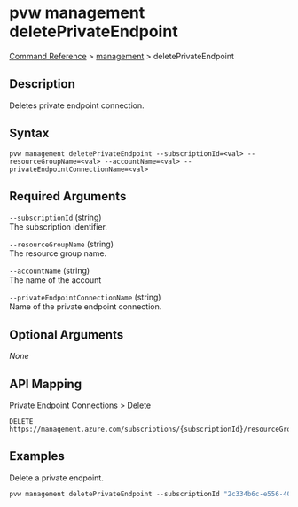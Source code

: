 # pvw management deletePrivateEndpoint
[Command Reference](../../../README.md#command-reference) > [management](./main.md) > deletePrivateEndpoint

## Description
Deletes private endpoint connection.

## Syntax
```
pvw management deletePrivateEndpoint --subscriptionId=<val> --resourceGroupName=<val> --accountName=<val> --privateEndpointConnectionName=<val>
```

## Required Arguments
`--subscriptionId` (string)  
The subscription identifier.

`--resourceGroupName` (string)  
The resource group name.

`--accountName` (string)  
The name of the account

`--privateEndpointConnectionName` (string)  
Name of the private endpoint connection.

## Optional Arguments
*None*

## API Mapping
Private Endpoint Connections > [Delete](https://docs.microsoft.com/en-us/rest/api/purview/private-endpoint-connections/delete)
```
DELETE https://management.azure.com/subscriptions/{subscriptionId}/resourceGroups/{resourceGroupName}/providers/Microsoft.Purview/accounts/{accountName}/privateEndpointConnections/{privateEndpointConnectionName}
```

## Examples
Delete a private endpoint.
```powershell
pvw management deletePrivateEndpoint --subscriptionId "2c334b6c-e556-40ac-a4c0-c0d1d2e08ca0" --resourceGroupName "private" --accountName "taygan-private-pvw" --privateEndpointConnectionName "purview-pe-instance-a2dbee21-876d-43a4-b521-df9863a98553"
```
